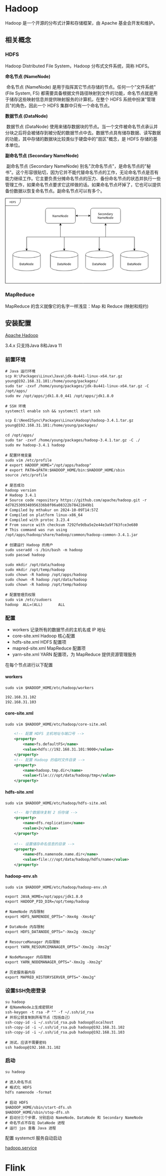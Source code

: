# Hadoop

Hadoop 是一个开源的分布式计算和存储框架，由 Apache 基金会开发和维护。

## 相关概念

### HDFS

Hadoop Distributed File System，Hadoop 分布式文件系统，简称 HDFS。

**命名节点 (NameNode)**

​		命名节点 (NameNode) 是用于指挥其它节点存储的节点。任何一个"文件系统"(File System, FS) 都需要具备根据文件路径映射到文件的功能，命名节点就是用于储存这些映射信息并提供映射服务的计算机，在整个 HDFS 系统中扮演"管理员"的角色，因此一个 HDFS 集群中只有一个命名节点。

**数据节点 (DataNode)**

​		数据节点 (DataNode) 使用来储存数据块的节点。当一个文件被命名节点承认并分块之后将会被储存到被分配的数据节点中去。数据节点具有储存数据、读写数据的功能，其中存储的数据块比较类似于硬盘中的"扇区"概念，是 HDFS 存储的基本单位。

**副命名节点 (Secondary NameNode)**

​		副命名节点 (Secondary NameNode) 别名"次命名节点"，是命名节点的"秘书"。这个形容很贴切，因为它并不能代替命名节点的工作，无论命名节点是否有能力继续工作。它主要负责分摊命名节点的压力、备份命名节点的状态并执行一些管理工作，如果命名节点要求它这样做的话。如果命名节点坏掉了，它也可以提供备份数据以恢复命名节点。副命名节点可以有多个。

![](../pictures/202507/20250709_001.png)





### MapReduce

MapReduce 的含义就像它的名字一样浅显：Map 和 Reduce (映射和规约) 



## 安装配置

[Apache Hadoop](https://hadoop.apache.org/releases.html)

3.4.x 只支持Java 8和Java 11

### 前置环境

```shell
# Java 运行环境
scp H:\Packages\Linux\Java\jdk-8u441-linux-x64.tar.gz young@192.168.31.101:/home/young/packages/
sudo tar -zxvf /home/young/packages/jdk-8u441-linux-x64.tar.gz -C /opt/apps/
sudo mv /opt/apps/jdk1.8.0_441 /opt/apps/jdk1.8.0

# SSH 环境
systemctl enable ssh && systemctl start ssh
```

```shell
scp E:\Need2Sync\Packages\Linux\Hadoop\hadoop-3.4.1.tar.gz young@192.168.31.101:/home/young/packages/

cd /opt/apps/
sudo tar -zxvf /home/young/packages/hadoop-3.4.1.tar.gz -C ./
sudo mv hadoop-3.4.1 hadoop

# 配置环境变量
sudo vim /etc/profile
# export HADOOP_HOME="/opt/apps/hadoop"
# export PATH=$PATH:$HADOOP_HOME/bin:$HADOOP_HOME/sbin
source /etc/profile

# 是否成功
hadoop version
# Hadoop 3.4.1
# Source code repository https://github.com/apache/hadoop.git -r 4d7825309348956336b8f06a08322b78422849b1
# Compiled by mthakur on 2024-10-09T14:57Z
# Compiled on platform linux-x86_64
# Compiled with protoc 3.23.4
# From source with checksum 7292fe9dba5e2e44e3a9f763fce3e680
# This command was run using /opt/apps/hadoop/share/hadoop/common/hadoop-common-3.4.1.jar

# 创建运行 Hadoop 的用户
sudo useradd -s /bin/bash -m hadoop
sudo passwd hadoop

sudo mkdir /opt/data/hadoop
sudo mkdir /opt/temp/hadoop
sudo chown -R hadoop /opt/apps/hadoop
sudo chown -R hadoop /opt/data/hadoop
sudo chown -R hadoop /opt/temp/hadoop

# 配置管理员权限
sudo vim /etc/sudoers
hadoop  ALL=(ALL)       ALL
```



### 配置

- workers	记录所有的数据节点的主机名或 IP 地址
- core-site.xml	Hadoop 核心配置
- hdfs-site.xml	HDFS 配置项
- mapred-site.xml	MapReduce 配置项
- yarn-site.xml	YARN 配置项，为 MapReduce 提供资源管理服务



在每个节点进行以下配置



#### workers

`sudo vim $HADOOP_HOME/etc/hadoop/workers `

```shell
192.168.31.102
192.168.31.103
```



#### core-site.xml

`sudo vim $HADOOP_HOME/etc/hadoop/core-site.xml `

```xml
    <!-- 配置 HDFS 主机地址与端口号 -->
    <property>
        <name>fs.defaultFS</name>
        <value>hdfs://192.168.31.101:9000</value>
    </property>
    <!-- 配置 Hadoop 的临时文件目录 -->
    <property>
        <name>hadoop.tmp.dir</name>
        <value>file:///opt/data/hadoop/tmp</value>
    </property>
```



#### hdfs-site.xml

`sudo vim $HADOOP_HOME/etc/hadoop/hdfs-site.xml `

```xml
    <!-- 每个数据块复制 2 份存储 -->
    <property>
        <name>dfs.replication</name>
        <value>2</value>
    </property>
    
    <!-- 设置储存命名信息的目录 -->
    <property>
        <name>dfs.namenode.name.dir</name>
        <value>file:///opt/data/hadoop/hdfs/name</value>
    </property>
```



#### hadoop-env.sh

`sudo vim $HADOOP_HOME/etc/hadoop/hadoop-env.sh`

```shell
export JAVA_HOME=/opt/apps/jdk1.8.0
export HADOOP_PID_DIR=/opt/temp/hadoop

# NameNode 内存限制
export HDFS_NAMENODE_OPTS="-Xmx4g -Xms4g"

# DataNode 内存限制
export HDFS_DATANODE_OPTS="-Xmx2g -Xms2g"

# ResourceManager 内存限制
export YARN_RESOURCEMANAGER_OPTS="-Xmx2g -Xms2g"

# NodeManager 内存限制
export YARN_NODEMANAGER_OPTS="-Xmx2g -Xms2g"

# 历史服务器内存
export MAPRED_HISTORYSERVER_OPTS="-Xmx2g"
```



### 设置SSH免密登录

```shell
su hadoop
# 在NameNode上生成密钥对
ssh-keygen -t rsa -P "" -f ~/.ssh/id_rsa
# 并将公钥复制到所有节点（包括自己）
ssh-copy-id -i ~/.ssh/id_rsa.pub hadoop@localhost
ssh-copy-id -i ~/.ssh/id_rsa.pub hadoop@192.168.31.102
ssh-copy-id -i ~/.ssh/id_rsa.pub hadoop@192.168.31.103

# 测试，应该不需要密码
ssh hadoop@192.168.31.102
```




### 启动

```shell
su hadoop

# 进入命名节点
# 格式化 HDFS
hdfs namenode -format

# 启动 HDFS
$HADOOP_HOME/sbin/start-dfs.sh
$HADOOP_HOME/sbin/stop-dfs.sh
# 启动分三个步骤，分别启动 NameNode、DataNode 和 Secondary NameNode
# 命名节点不存在 DataNode 进程
# 运行 jps 查看 Java 进程
```



配置 systemctl 服务自动启动

[hadoop.service](../files/scripts/server/hadoop.service)





# Flink

